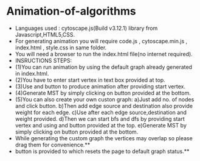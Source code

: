 # Animation-of-algorithms
* Languages used : cytoscape.js(Build v3.12.1) library from Javascript,HTML5,CSS.
* For generating animation you will require code.js , cytoscape.min.js , index.html , style.css in same folder.
* You will need a browser to run the index.html file(no internet required).
* INSRUCTIONS STEPS:
* (1)You can run animation by using the default graph already generated in index.html.
* (2)You have to enter start vertex in text box provided at top.
* (3)Use <Generate BFS> and <Generate DFS> button to produce animation after providing start vertex.
* (4)Generate MST by simply clicking on <Generate MST> button provided at the bottom.
* (5)You can also create your own custon graph:
  a)Just add no. of nodes and click <Generate Nodes> button.
	b)Then add edge source and destination also provide weight for each edge.
	c)Use <Generate Edge> after each edge source,destination and weight provided.
	d)Then we can start bfs and dfs by providing start vertex and using <Generate BFS> and <Generate DFS> button provided at the top.
	e)Generate MST by simply clicking on <Generate MST> button provided at the bottom.
* While generating the custom graph the vertices may overlap so please drag them for convenience.**
* <Reload> button is provided to which resets the page to default graph status.**
